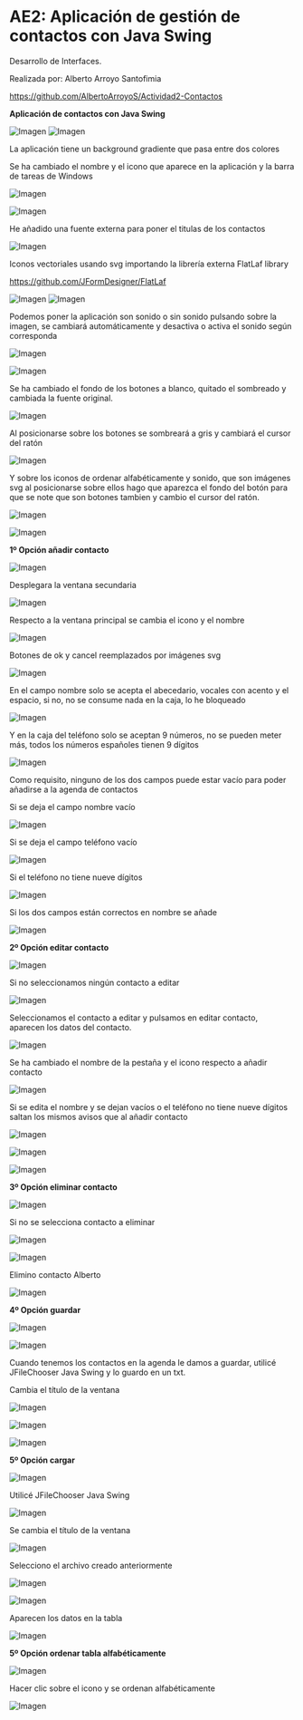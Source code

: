 # AE2: Aplicación de gestión de contactos con Java Swing
Desarrollo de Interfaces.

Realizada por:
Alberto Arroyo Santofimia

https://github.com/AlbertoArroyoS/Actividad2-Contactos

**Aplicación de contactos con Java Swing**


![Imagen](imgReadme/image1.png)
![Imagen](imgReadme/image2.png)

La aplicación tiene un background gradiente que pasa entre dos colores

Se ha cambiado el nombre y el icono que aparece en la aplicación y la
barra de tareas de Windows

![Imagen](imgReadme/image3.png)

![Imagen](imgReadme/image4.png)

He añadido una fuente externa para poner el titulas de los contactos

![Imagen](imgReadme/image5.png)

Iconos vectoriales usando svg importando la librería externa FlatLaf
library

<https://github.com/JFormDesigner/FlatLaf>

![Imagen](imgReadme/image6.png)
![Imagen](imgReadme/image7.png)

Podemos poner la aplicación son sonido o sin sonido pulsando sobre la
imagen, se cambiará automáticamente y desactiva o activa el sonido según
corresponda

![Imagen](imgReadme/image8.png)

![Imagen](imgReadme/image9.png)

Se ha cambiado el fondo de los botones a blanco, quitado el sombreado y
cambiada la fuente original.

![Imagen](imgReadme/image10.png)

Al posicionarse sobre los botones se sombreará a gris y cambiará el
cursor del ratón

![Imagen](imgReadme/image11.png)

Y sobre los iconos de ordenar alfabéticamente y sonido, que son imágenes
svg al posicionarse sobre ellos hago que aparezca el fondo del botón
para que se note que son botones tambien y cambio el cursor del ratón.

![Imagen](imgReadme/image12.png)

![Imagen](imgReadme/image13.png)

**1º Opción añadir contacto**

![Imagen](imgReadme/image14.png)

Desplegara la ventana secundaria

![Imagen](imgReadme/image15.png)

Respecto a la ventana principal se cambia el icono y el nombre

![Imagen](imgReadme/image16.png)

Botones de ok y cancel reemplazados por imágenes svg

![Imagen](imgReadme/image17.png)

En el campo nombre solo se acepta el abecedario, vocales con acento y el
espacio, si no, no se consume nada en la caja, lo he bloqueado

![Imagen](imgReadme/image18.png)

Y en la caja del teléfono solo se aceptan 9 números, no se pueden meter
más, todos los números españoles tienen 9 dígitos

![Imagen](imgReadme/image19.png)

Como requisito, ninguno de los dos campos puede estar vacío para poder
añadirse a la agenda de contactos

Si se deja el campo nombre vacío

![Imagen](imgReadme/image20.png)

Si se deja el campo teléfono vacío

![Imagen](imgReadme/image21.png)

Si el teléfono no tiene nueve dígitos

![Imagen](imgReadme/image22.png)

Si los dos campos están correctos en nombre se añade

![Imagen](imgReadme/image23.png)

**2º Opción editar contacto**

![Imagen](imgReadme/image24.png)

Si no seleccionamos ningún contacto a editar

![Imagen](imgReadme/image25.png)

Seleccionamos el contacto a editar y pulsamos en editar contacto,
aparecen los datos del contacto.

![Imagen](imgReadme/image26.png)

Se ha cambiado el nombre de la pestaña y el icono respecto a añadir
contacto

![Imagen](imgReadme/image27.png)

Si se edita el nombre y se dejan vacíos o el teléfono no tiene nueve
dígitos saltan los mismos avisos que al añadir contacto

![Imagen](imgReadme/image28.png)

![Imagen](imgReadme/image29.png)

![Imagen](imgReadme/image30.png)


**3º Opción eliminar contacto**

![Imagen](imgReadme/image32.png)

Si no se selecciona contacto a eliminar

![Imagen](imgReadme/image33.png)

![Imagen](imgReadme/image34.png)

Elimino contacto Alberto

![Imagen](imgReadme/image35.png)

**4º Opción guardar**

![Imagen](imgReadme/image36.png)

![Imagen](imgReadme/image37.png)

Cuando tenemos los contactos en la agenda le damos a guardar, utilicé
JFileChooser Java Swing y lo guardo en un txt.

Cambia el título de la ventana

![Imagen](imgReadme/image38.png)

![Imagen](imgReadme/image39.png)

![Imagen](imgReadme/image40.png)

**5º Opción cargar**

![Imagen](imgReadme/image41.png)

Utilicé JFileChooser Java Swing

![Imagen](imgReadme/image42.png)

Se cambia el título de la ventana

![Imagen](imgReadme/image43.png)

Selecciono el archivo creado anteriormente

![Imagen](imgReadme/image44.png)

![Imagen](imgReadme/image45.png)

Aparecen los datos en la tabla

![Imagen](imgReadme/image46.png)

**5º Opción ordenar tabla alfabéticamente**

![Imagen](imgReadme/image47.png)

Hacer clic sobre el icono y se ordenan alfabéticamente

![Imagen](imgReadme/image48.png)
